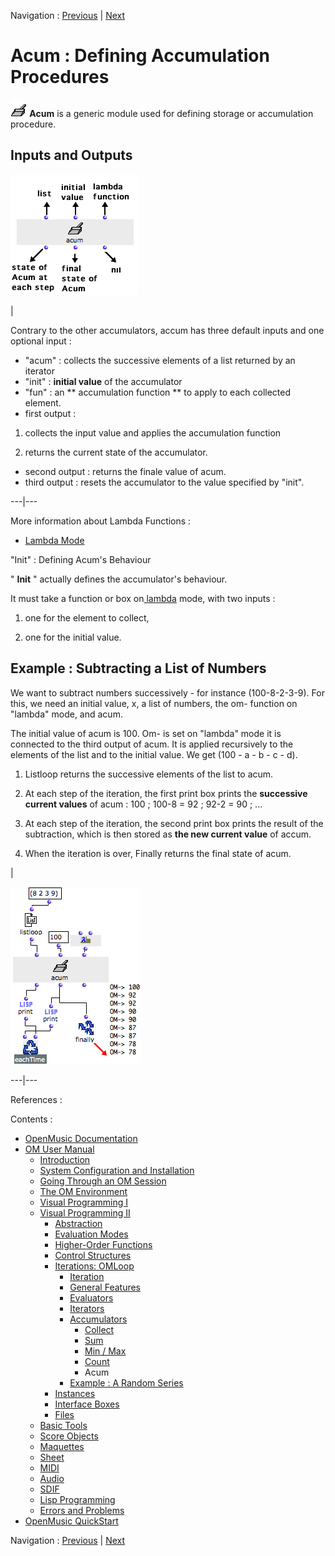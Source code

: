 
Navigation : [Previous](Count "page précédente\(Count\)") | [Next](LoopExample "Next\(Example : A Random Series\)")

# Acum : Defining Accumulation Procedures

**![](../res/acum_icon.png) Acum** is a generic module used for defining
storage or accumulation procedure.

## Inputs and Outputs

![](../res/acum-inouts.png)

|

Contrary to the other accumulators, accum has three default inputs and one
optional input :

  * "acum" : collects the successive elements of a list returned by an iterator
  * "init" :  **initial value** of the accumulator
  * "fun" : an ** accumulation function ** to apply to each collected element.
  * first output : 

  1. collects the input value and applies the accumulation function

  2. returns the current state of the accumulator.

  * second output : returns the finale value of acum. 
  * third output : resets the accumulator to the value specified by "init".

  
  
---|---  
  
More information about Lambda Functions :

  * [Lambda Mode](LambdaMode)

"Init" : Defining Acum's Behaviour

" **Init** " actually defines the accumulator's behaviour.

It must take a function or box on[ lambda](LambdaMode) mode, with two
inputs :

  1. one for the element to collect,

  2. one for the initial value.

## Example : Subtracting a List of Numbers

We want to subtract numbers successively - for instance (100-8-2-3-9). For
this, we need an initial value, x, a list of numbers, the om- function on
"lambda" mode, and acum.

The initial value of acum is 100. Om- is set on "lambda" mode it is connected
to the third output of acum. It is applied recursively to the elements of the
list and to the initial value. We get (100 - a - b - c - d).

  1. Listloop returns the successive elements of the list to acum.

  2. At each step of the iteration, the first print box prints the **successive current values** of acum : 100 ; 100-8 = 92 ; 92-2 = 90 ; ...

  3. At each step of the iteration, the second print box prints the result of the subtraction, which is then stored as **the new current value** of accum.

  4. When the iteration is over, Finally returns the final state of acum.

|

![](../res/acum3.png)  
  
---|---  
  
References :

Contents :

  * [OpenMusic Documentation](OM-Documentation)
  * [OM User Manual](OM-User-Manual)
    * [Introduction](00-Contents)
    * [System Configuration and Installation](Installation)
    * [Going Through an OM Session](Goingthrough)
    * [The OM Environment](Environment)
    * [Visual Programming I](BasicVisualProgramming)
    * [Visual Programming II](AdvancedVisualProgramming)
      * [Abstraction](Abstraction)
      * [Evaluation Modes](EvalModes)
      * [Higher-Order Functions](HighOrder)
      * [Control Structures](Control)
      * [Iterations: OMLoop](OMLoop)
        * [Iteration](LoopIntro)
        * [General Features](LoopGeneral)
        * [Evaluators](LoopEvaluators)
        * [Iterators](LoopIterators)
        * [Accumulators](LoopAccumulators)
          * [Collect](Collect)
          * [Sum](Sum)
          * [Min / Max](MinMax)
          * [Count](Count)
          * Acum
        * [Example : A Random Series](LoopExample)
      * [Instances](Instances)
      * [Interface Boxes](InterfaceBoxes)
      * [Files](Files)
    * [Basic Tools](BasicObjects)
    * [Score Objects](ScoreObjects)
    * [Maquettes](Maquettes)
    * [Sheet](Sheet)
    * [MIDI](MIDI)
    * [Audio](Audio)
    * [SDIF](SDIF)
    * [Lisp Programming](Lisp)
    * [Errors and Problems](errors)
  * [OpenMusic QuickStart](QuickStart-Chapters)

Navigation : [Previous](Count "page précédente\(Count\)") | [Next](LoopExample "Next\(Example : A Random Series\)")

